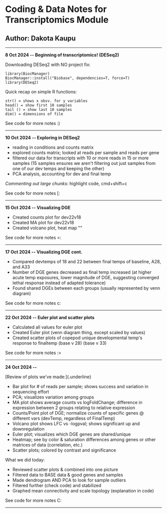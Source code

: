 # Coding & Data Notes for Transcriptomics Module

## Author: Dakota Kaupu

------------------------------------------------------------------------

**8 Oct 2024 -- Beginning of transcriptomics! (DESeq2)**

Downloading DESeq2 with NO project fix:

```         
library(BiocManager)
BiocManager::install("Biobase", dependencies=T, force=T)
library(DESeq2)
```

Quick recap on simple R functions:

```         
str() = shows x obsv. for y variables
head() = show first 10 samples
tail () = show last 10 samples
dim() = dimensions of file
```

See code for more notes :)

------------------------------------------------------------------------

**10 Oct 2024 -- Exploring in DESeq2**

-   reading in conditions and counts matrix
-   explored counts matrix; looked at reads per sample and reads per gene
-   filtered our data for transcripts with 10 or more reads in 15 or more samples (15 samples ensures we aren't filtering out just samples from one of our dev temps and keeping the other)
-   PCA analysis, accounting for dev and final temp

*Commenting out large chunks*: highlight code, cmd+shift+c

See code for more notes [:

------------------------------------------------------------------------

**15 Oct 2024 -- Visualizing DGE**

-   Created counts plot for dev22v18
-   Created MA plot for dev22v18
-   Created volcano plot, heat map ""

See code for more notes \<:

------------------------------------------------------------------------

**17 Oct 2024 -- Visualizing DGE cont.**

-   Compared devtemps of 18 and 22 between final temps of baseline, A28, and A33
-   Number of DGE genes decreased as final temp increased (at higher acute temp exposures, lower magnitude of DGE, suggesting converged lethal response instead of adapted tolerance)
-   Found shared DGEs between each groups (usually represented by venn diagram)

See code for more notes c:

------------------------------------------------------------------------

**22 Oct 2024 -- Euler plot and scatter plots**

-   Calculated all values for euler plot
-   Created Euler plot (venn diagram thing, except scaled by values)
-   Created scatter plots of copepod unique developmental temp's response to finaltemp (base v 28) (base v 33)

See code for more notes :\>

------------------------------------------------------------------------

**24 Oct 2024 --**

[Review of plots we've made:]{.underline}

-   Bar plot for \# of reads per sample; shows success and variation in sequencing effort
-   PCA; visualizes variation among groups
-   MA plot shows average counts vs logFoldChange; difference in expression between 2 groups relating to relative expression
-   Counts/Point plot of DGE; normalize counts of specific genes \@ different vars (devTemp, regardless of FinalTemp)
-   Volcano plot shows LFC vs -logpval; shows significant up and downregulation
-   Euler plot; visualizes which DGE genes are shared/unique
-   Heatmap; see by color & saturation differences among genes or other matrices of data (correlation, etc.)
-   Scatter plots;  colored by contrast and significance

What we did today:

-   Reviewed scatter plots & combined into one picture
-   Filtered data to BASE data & good genes and samples
-   Made dendrogram AND PCA to look for sample outliers
-   Filtered further (check code) and stabilized
-   Graphed mean connectivity and scale topology (explanation in code)


See code for more notes C:

------------------------------------------------------------------------
